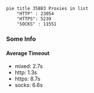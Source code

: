 
```mermaid
pie title 35883 Proxies in list
    "HTTP" : 23054
    "HTTPS": 5239
    "SOCKS" : 11551
```

### Some Info
#### Average Timeout

- mixed: 2.7s
- http: 1.3s
- https: 8.7s
- socks: 6.6s